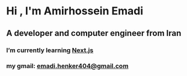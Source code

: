 # Hi , I'm Amirhossein Emadi
## A developer and computer engineer from Iran
### I’m currently learning <a href="https://nextjs.org">Next.js</a>
### my gmail: **emadi.henker404@gmail.com**

